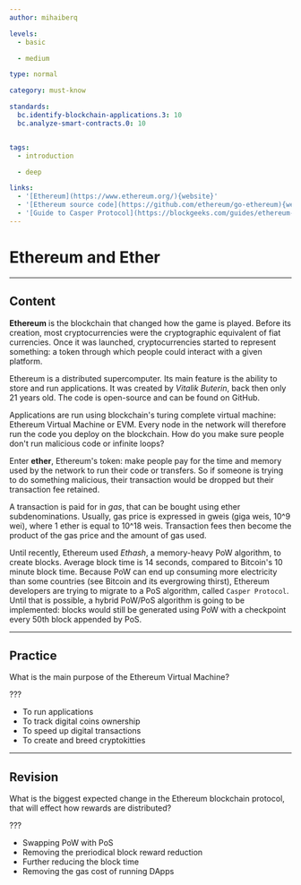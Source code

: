 ```yaml
---
author: mihaiberq

levels:
  - basic

  - medium

type: normal

category: must-know

standards:
  bc.identify-blockchain-applications.3: 10
  bc.analyze-smart-contracts.0: 10


tags:
  - introduction

  - deep

links:
  - '[Ethereum](https://www.ethereum.org/){website}'
  - '[Ethereum source code](https://github.com/ethereum/go-ethereum){website}'
  - '[Guide to Casper Protocol](https://blockgeeks.com/guides/ethereum-casper/){article}'
---
```


# Ethereum and Ether

---

## Content

**Ethereum** is the blockchain that changed how the game is played. Before its creation, most cryptocurrencies were the cryptographic equivalent of fiat currencies. Once it was launched, cryptocurrencies started to represent something: a token through which people could interact with a given platform.

Ethereum is a distributed supercomputer. Its main feature is the ability to store and run applications. It was created by _Vitalik Buterin_, back then only 21 years old. The code is open-source and can be found on GitHub.

Applications are run using blockchain's turing complete virtual machine: Ethereum Virtual Machine or EVM. Every node in the network will therefore run the code you deploy on the blockchain. How do you make sure people don't run malicious code or infinite loops?

Enter **ether**, Ethereum's token: make people pay for the time and memory used by the network to run their code or transfers. So if someone is trying to do something malicious, their transaction would be dropped but their transaction fee retained.

A transaction is paid for in *gas*, that can be bought using ether subdenominations. Usually, gas price is expressed in gweis (giga weis, 10^9 wei), where 1 ether is equal to 10^18 weis. Transaction fees then become the product of the gas price and the amount of gas used.

Until recently, Ethereum used _Ethash_, a memory-heavy PoW algorithm, to create blocks. Average block time is 14 seconds, compared to Bitcoin's 10 minute block time. Because PoW can end up consuming more electricity than some countries (see Bitcoin and its evergrowing thirst), Ethereum developers are trying to migrate to a PoS algorithm, called `Casper Protocol`. Until that is possible, a hybrid PoW/PoS algorithm is going to be implemented: blocks would still be generated using PoW with a checkpoint every 50th block appended by PoS.

---

## Practice

What is the main purpose of the Ethereum Virtual Machine?

???

* To run applications
* To track digital coins ownership
* To speed up digital transactions
* To create and breed cryptokitties

---

## Revision

What is the biggest expected change in the Ethereum blockchain protocol, that will effect how rewards are distributed?

???

* Swapping PoW with PoS
* Removing the preriodical block reward reduction
* Further reducing the block time
* Removing the gas cost of running DApps
